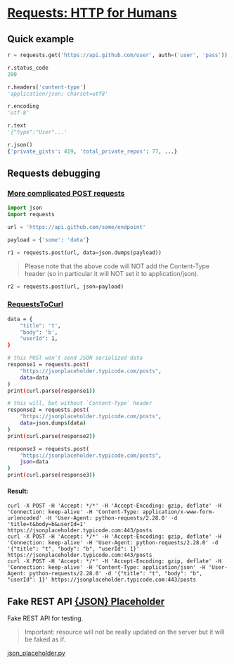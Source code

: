# [Requests: HTTP for Humans]

## Quick example
```python
r = requests.get('https://api.github.com/user', auth=('user', 'pass'))

r.status_code
200

r.headers['content-type']
'application/json; charset=utf8'

r.encoding
'utf-8'

r.text
'{"type":"User"...'

r.json()
{'private_gists': 419, 'total_private_repos': 77, ...}
```

## Requests debugging

### [More complicated POST requests][]

```python
import json
import requests

url = 'https://api.github.com/some/endpoint'

payload = {'some': 'data'}

r1 = requests.post(url, data=json.dumps(payload))
```
> Please note that the above code will NOT add the Content-Type header (so in particular it will NOT set it to application/json).
```python
r2 = requests.post(url, json=payload)
```

### [RequestsToCurl][]

```bash
data = {
    "title": 't',
    "body": 'b',
    "userId": 1,
}

# this POST won't send JSON serialized data
response1 = requests.post(
    "https://jsonplaceholder.typicode.com/posts",
    data=data
)
print(curl.parse(response1))

# this will, but without `Content-Type` header
response2 = requests.post(
    "https://jsonplaceholder.typicode.com/posts",
    data=json.dumps(data)
)
print(curl.parse(response2))

response3 = requests.post(
    "https://jsonplaceholder.typicode.com/posts",
    json=data
)
print(curl.parse(response3))
```

#### Result:
```
curl -X POST -H 'Accept: */*' -H 'Accept-Encoding: gzip, deflate' -H 'Connection: keep-alive' -H 'Content-Type: application/x-www-form-urlencoded' -H 'User-Agent: python-requests/2.28.0' -d 'title=t&body=b&userId=1' https://jsonplaceholder.typicode.com:443/posts
curl -X POST -H 'Accept: */*' -H 'Accept-Encoding: gzip, deflate' -H 'Connection: keep-alive' -H 'User-Agent: python-requests/2.28.0' -d '{"title": "t", "body": "b", "userId": 1}' https://jsonplaceholder.typicode.com:443/posts
curl -X POST -H 'Accept: */*' -H 'Accept-Encoding: gzip, deflate' -H 'Connection: keep-alive' -H 'Content-Type: application/json' -H 'User-Agent: python-requests/2.28.0' -d '{"title": "t", "body": "b", "userId": 1}' https://jsonplaceholder.typicode.com:443/posts
```

## Fake REST API [{JSON} Placeholder][]

Fake REST API for testing.

> Important: resource will not be really updated on the server but it will be faked as if.

[json_placeholder.py](json_placeholder.py)


[Requests: HTTP for Humans]: https://requests.readthedocs.io/en/latest/
[RequestsToCurl]: https://pypi.org/project/requests-to-curl/
[More complicated POST requests]: https://requests.readthedocs.io/en/latest/user/quickstart/#more-complicated-post-requests
[{JSON} Placeholder]: https://jsonplaceholder.typicode.com/
